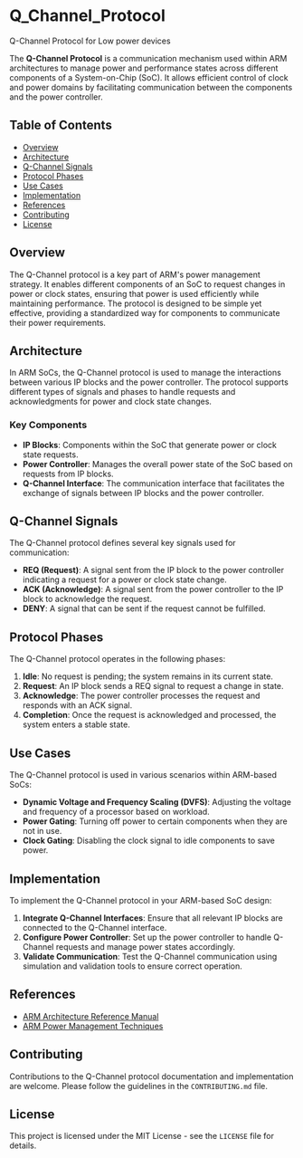 # Q_Channel_Protocol
Q-Channel Protocol for Low power devices 

The **Q-Channel Protocol** is a communication mechanism used within ARM architectures to manage power and performance states across different components of a System-on-Chip (SoC). It allows efficient control of clock and power domains by facilitating communication between the components and the power controller.

## Table of Contents

- [Overview](#overview)
- [Architecture](#architecture)
- [Q-Channel Signals](#q-channel-signals)
- [Protocol Phases](#protocol-phases)
- [Use Cases](#use-cases)
- [Implementation](#implementation)
- [References](#references)
- [Contributing](#contributing)
- [License](#license)

## Overview

The Q-Channel protocol is a key part of ARM's power management strategy. It enables different components of an SoC to request changes in power or clock states, ensuring that power is used efficiently while maintaining performance. The protocol is designed to be simple yet effective, providing a standardized way for components to communicate their power requirements.

## Architecture

In ARM SoCs, the Q-Channel protocol is used to manage the interactions between various IP blocks and the power controller. The protocol supports different types of signals and phases to handle requests and acknowledgments for power and clock state changes.

### Key Components

- **IP Blocks**: Components within the SoC that generate power or clock state requests.
- **Power Controller**: Manages the overall power state of the SoC based on requests from IP blocks.
- **Q-Channel Interface**: The communication interface that facilitates the exchange of signals between IP blocks and the power controller.

## Q-Channel Signals

The Q-Channel protocol defines several key signals used for communication:

- **REQ (Request)**: A signal sent from the IP block to the power controller indicating a request for a power or clock state change.
- **ACK (Acknowledge)**: A signal sent from the power controller to the IP block to acknowledge the request.
- **DENY**: A signal that can be sent if the request cannot be fulfilled.

## Protocol Phases

The Q-Channel protocol operates in the following phases:

1. **Idle**: No request is pending; the system remains in its current state.
2. **Request**: An IP block sends a REQ signal to request a change in state.
3. **Acknowledge**: The power controller processes the request and responds with an ACK signal.
4. **Completion**: Once the request is acknowledged and processed, the system enters a stable state.

## Use Cases

The Q-Channel protocol is used in various scenarios within ARM-based SoCs:

- **Dynamic Voltage and Frequency Scaling (DVFS)**: Adjusting the voltage and frequency of a processor based on workload.
- **Power Gating**: Turning off power to certain components when they are not in use.
- **Clock Gating**: Disabling the clock signal to idle components to save power.

## Implementation

To implement the Q-Channel protocol in your ARM-based SoC design:

1. **Integrate Q-Channel Interfaces**: Ensure that all relevant IP blocks are connected to the Q-Channel interface.
2. **Configure Power Controller**: Set up the power controller to handle Q-Channel requests and manage power states accordingly.
3. **Validate Communication**: Test the Q-Channel communication using simulation and validation tools to ensure correct operation.

## References

- [ARM Architecture Reference Manual](https://developer.arm.com/documentation/arm-architecture)
- [ARM Power Management Techniques](https://developer.arm.com/solutions/power-management)

## Contributing

Contributions to the Q-Channel protocol documentation and implementation are welcome. Please follow the guidelines in the `CONTRIBUTING.md` file.

## License

This project is licensed under the MIT License - see the `LICENSE` file for details.

